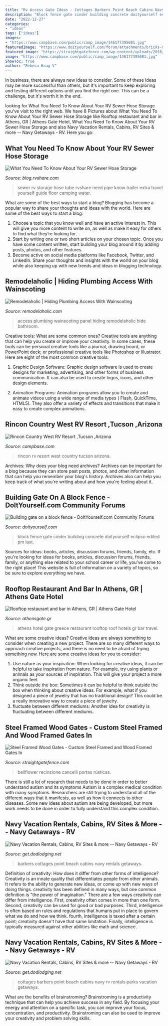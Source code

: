 ```yaml
---
title: "Rv Access Gate Ideas - Cottages Barbers Point Beach Cabins Navy Rv Rentals Parks Vacation Getaways"
description: "Block fence gate cinder building concrete doityourself eclipso edited pm last"
date: "2022-12-27"
categories:
- "ideas"
tags: ["ideas"]
images:
- "https://www.campbase.com/public/camp_image/146177395681.jpg"
featuredImage: "https://www.doityourself.com/forum/attachments/bricks-masonry-cinder-block-paving-walking-stones-asphalt-concrete/45240d1421788920-building-gate-block-fence-img_20150120_142058.jpg"
featured_image: "https://straightgatefence.com/wp-content/uploads/2016/02/IMG_1622.jpg"
image: "https://www.campbase.com/public/camp_image/146177395681.jpg"
ShowToc: true
author: "Rebeca Haag V"
---
```



In business, there are always new ideas to consider. Some of these ideas may be more successful than others, but it's important to keep exploring and testing different options until you find the right one. This can be a challenge, but it's worth it in the end.

	

		
looking for What You Need To Know About Your RV Sewer Hose Storage you've visit to the right web. We have 8 Pictures about What You Need To Know About Your RV Sewer Hose Storage like Rooftop restaurant and bar in Athens, GR | Athens Gate Hotel, What You Need To Know About Your RV Sewer Hose Storage and also Navy Vacation Rentals, Cabins, RV Sites &amp; more -- Navy Getaways - RV. Here you go:
		
    
## What You Need To Know About Your RV Sewer Hose Storage

<img loading=lazy src="http://cc4651b36be068fed744-384adb2bca8dabe6b2947f7066085aa9.r65.cf2.rackcdn.com/wp-content/uploads/2015/04/extra-sewer-storage.jpg?1435a4" onerror="this.onerror=null;this.src='https://tse2.mm.bing.net/th?id=OIP.pso5keUl-hnD4jGUpJfhCwHaFj&amp;pid=15.1';" alt="What You Need To Know About Your RV Sewer Hose Storage">

_Source: blog.rvshare.com_

>sewer rv storage hose tube rvshare need pipe know trailer extra travel yourself guide floor camping water. 

	

What are some of the best ways to start a blog?
Blogging has become a popular way to share your thoughts and ideas with the world. Here are some of the best ways to start a blog: 
1. Choose a topic that you know well and have an active interest in. This will give you more content to write on, as well as make it easy for others to find what they’re looking for. 
2. Start by writing one or two short articles on your chosen topic. Once you have some content written, start building your blog around it by adding posts, photos, and other features. 
3. Become active on social media platforms like Facebook, Twitter, and LinkedIn. Share your thoughts and insights with the world on your blog while also keeping up with new trends and ideas in blogging technology. 

    
## Remodelaholic | Hiding Plumbing Access With Wainscoting

<img loading=lazy src="https://i1.wp.com/www.remodelaholic.com/wp-content/uploads/2012/03/Hiding-plumbing-access-with-wainscoting-5.jpg?fit=3264%2C2448&amp;ssl=1" onerror="this.onerror=null;this.src='https://tse1.mm.bing.net/th?id=OIP.4-Q4-SdY97OM-aHNUb5lnwHaFj&amp;pid=15.1';" alt="Remodelaholic | Hiding Plumbing Access With Wainscoting">

_Source: remodelaholic.com_

>access plumbing wainscoting panel hiding remodelaholic hide bathroom. 

	

Creative tools: What are some common ones?
Creative tools are anything that can help you create or improve your creativity. In some cases, these tools can be personal creative tools like a journal, drawing board, or PowerPoint deck; or professional creative tools like Photoshop or Illustrator. Here are eight of the most common creative tools:
1. Graphic Design Software: Graphic design software is used to create designs for marketing, advertising, and other forms of business communication. It can also be used to create logos, icons, and other design elements.

2. Animation Programs: Animation programs allow you to create and animate videos using a wide range of media types ( Flash, QuickTime, HTML5). They also offer a variety of effects and transitions that make it easy to create complex animations.


    
## Rincon Country West RV Resort ,Tucson ,Arizona

<img loading=lazy src="https://www.campbase.com/public/camp_image/146177395681.jpg" onerror="this.onerror=null;this.src='https://tse3.mm.bing.net/th?id=OIP.Uzc-l9vlF6yqU9LTdxZzkwHaJ3&amp;pid=15.1';" alt="Rincon Country West RV Resort ,Tucson ,Arizona">

_Source: campbase.com_

>rincon rv resort west country tucson arizona. 

	

Archives: Why does your blog need archives?
Archives can be important for a blog because they can store past posts, photos, and other information that can help you remember your blog's history. Archives also can help you keep track of what you're writing about and how you're feeling about it.

    
## Building Gate On A Block Fence - DoItYourself.com Community Forums

<img loading=lazy src="https://www.doityourself.com/forum/attachments/bricks-masonry-cinder-block-paving-walking-stones-asphalt-concrete/45240d1421788920-building-gate-block-fence-img_20150120_142058.jpg" onerror="this.onerror=null;this.src='https://tse1.mm.bing.net/th?id=OIP.76-OprDp0LZNmDqct_5wIAHaKW&amp;pid=15.1';" alt="Building gate on a block fence - DoItYourself.com Community Forums">

_Source: doityourself.com_

>block fence gate cinder building concrete doityourself eclipso edited pm last. 

	

Sources for ideas: books, articles, discussion forums, friends, family, etc.
If you're looking for ideas for books, articles, discussion forums, friends, family, or anything else related to your school career or life, you've come to the right place! This website is full of information on a variety of topics, so be sure to explore everything we have.

    
## Rooftop Restaurant And Bar In Athens, GR | Athens Gate Hotel

<img loading=lazy src="https://www.athensgate.gr/wp-content/uploads/2017/03/IMG_1191T.jpg" onerror="this.onerror=null;this.src='https://tse3.mm.bing.net/th?id=OIP.FqlQ1QV2plKU8Vk0igUjZwHaE8&amp;pid=15.1';" alt="Rooftop restaurant and bar in Athens, GR | Athens Gate Hotel">

_Source: athensgate.gr_

>athens hotel gate greece restaurant rooftop roof hotels gr bar travel. 

	

What are some creative ideas?
Creative ideas are always something to consider when creating a new project. There are so many different ways to approach creative projects, and there is no need to be afraid of trying something new. Here are some creative ideas for you to consider: 
1. Use nature as your inspiration: When looking for creative ideas, it can be helpful to take inspiration from nature. For example, try using plants or animals as your sources of inspiration. This will give your project a more organic feel. 
2. Think outside the box: Sometimes it can be helpful to think outside the box when thinking about creative ideas. For example, what if you designed a piece of jewelry that has no traditional design? This could be a really innovative way to create a piece of jewelry. 
3. fluctuate between different mediums: Another idea for creativity is fluctuating between different mediums.

    
## Steel Framed Wood Gates - Custom Steel Framed And Wood Framed Gates In

<img loading=lazy src="https://straightgatefence.com/wp-content/uploads/2016/02/IMG_1622.jpg" onerror="this.onerror=null;this.src='https://tse3.mm.bing.net/th?id=OIP.Xhoq9GVl7ISl0sUR3mhFOwHaLC&amp;pid=15.1';" alt="Steel Framed Wood Gates - Custom Steel Framed and Wood Framed Gates In">

_Source: straightgatefence.com_

>bellflower recinzione cancelli portas rústicas. 

	

There is still a lot of research that needs to be done in order to better understand autism and its symptoms
Autism is a complex medical condition with many symptoms. Researchers are still trying to understand all of the different ways that it manifests, as well as how it connects to other diseases. Some new ideas about autism are being developed, but more work needs to be done in order to fully understand this complex condition.

    
## Navy Vacation Rentals, Cabins, RV Sites &amp; More -- Navy Getaways - RV

<img loading=lazy src="http://form.dodlodging.net/files/photos/2011/10/df079586-5e65-41aa-9988-5b1e5fddf8ae__L.jpg" onerror="this.onerror=null;this.src='https://tse1.mm.bing.net/th?id=OIP.da6niU-UC1OmI9-gkILnRwHaE7&amp;pid=15.1';" alt="Navy Vacation Rentals, Cabins, RV Sites &amp; more -- Navy Getaways - RV">

_Source: get.dodlodging.net_

>barbers cottages point beach cabins navy rentals getaways. 

	

Definition of creativity: How does it differ from other forms of intelligence?
Creativity is an innate quality that differentiates people from other animals. It refers to the ability to generate new ideas, or come up with new ways of doing things. creativity has been defined in many ways, but one common definition is "the power of imagination." There are a few ways creativity can differ from intelligence. First, creativity often comes in more than one form. Second, creativity can be used for good or bad purposes. Third, intelligence is often based on rules and regulations that humans put in place to govern what we do and how we think. fourth, intelligence is taxed after a certain point; creativity doesn't have that same limitation. Finally, intelligence is typically measured against other abilities like math and science.

    
## Navy Vacation Rentals, Cabins, RV Sites &amp; More -- Navy Getaways - RV

<img loading=lazy src="http://form.dodlodging.net/files/photos/2011/10/a2f01a92-a08d-44ff-8dc3-e781118cf6d4__L.jpg" onerror="this.onerror=null;this.src='https://tse2.mm.bing.net/th?id=OIP.UUyiqJKH7NguF0rjt1ALDgHaE7&amp;pid=15.1';" alt="Navy Vacation Rentals, Cabins, RV Sites &amp; more -- Navy Getaways - RV">

_Source: get.dodlodging.net_

>cottages barbers point beach cabins navy rv rentals parks vacation getaways. 

	

What are the benefits of brainstroming?
Brainstroming is a productivity technique that can help you achieve success in any field. By focusing your energy and attention on a specific task, you can improve your focus, concentration, and productivity. Brainstroming can also be used to improve your creativity and problem solving skills.

